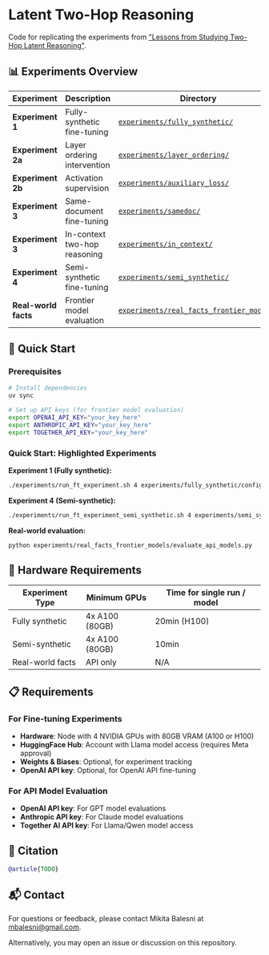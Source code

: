 # Latent Two-Hop Reasoning

Code for replicating the experiments from ["Lessons from Studying Two-Hop Latent Reasoning"](https://arxiv.org/abs/2411.16353).

## 📊 Experiments Overview

| Experiment | Description | Directory |
|------------|-------------|-----------|
| **Experiment 1** | Fully-synthetic fine-tuning | [`experiments/fully_synthetic/`](experiments/fully_synthetic/) |
| **Experiment 2a** | Layer ordering intervention | [`experiments/layer_ordering/`](experiments/layer_ordering/) |
| **Experiment 2b** | Activation supervision | [`experiments/auxiliary_loss/`](experiments/auxiliary_loss/) |
| **Experiment 3** | Same-document fine-tuning | [`experiments/samedoc/`](experiments/samedoc/) |
| **Experiment 3** | In-context two-hop reasoning | [`experiments/in_context/`](experiments/in_context/) |
| **Experiment 4** | Semi-synthetic fine-tuning | [`experiments/semi_synthetic/`](experiments/semi_synthetic/) |
| **Real-world facts** | Frontier model evaluation | [`experiments/real_facts_frontier_models/`](experiments/real_facts_frontier_models/) |

## 🚀 Quick Start

### Prerequisites
```bash
# Install dependencies
uv sync
```

```bash
# Set up API keys (for frontier model evaluation)
export OPENAI_API_KEY="your_key_here"
export ANTHROPIC_API_KEY="your_key_here"  
export TOGETHER_API_KEY="your_key_here"
```

### Quick Start: Highlighted Experiments

**Experiment 1 (Fully synthetic):**
```bash
./experiments/run_ft_experiment.sh 4 experiments/fully_synthetic/configs/no_cot_and_cot.yaml
```

**Experiment 4 (Semi-synthetic):**
```bash
./experiments/run_ft_experiment_semi_synthetic.sh 4 experiments/semi_synthetic/configs/universities.yaml
```

**Real-world evaluation:**
```bash
python experiments/real_facts_frontier_models/evaluate_api_models.py
```

## 🔧 Hardware Requirements

| Experiment Type    | Minimum GPUs        | Time for single run / model  |
|--------------------|--------------------|-------|
| Fully synthetic    | 4x A100 (80GB)     | 20min (H100)  |
| Semi-synthetic     | 4x A100 (80GB)     | 10min |
| Real-world facts    | API only           | N/A |

## 📋 Requirements

### For Fine-tuning Experiments
- **Hardware**: Node with 4 NVIDIA GPUs with 80GB VRAM (A100 or H100)
- **HuggingFace Hub**: Account with Llama model access (requires Meta approval)
- **Weights & Biases**: Optional, for experiment tracking
- **OpenAI API key**: Optional, for OpenAI API fine-tuning

### For API Model Evaluation
- **OpenAI API key**: For GPT model evaluations
- **Anthropic API key**: For Claude model evaluations  
- **Together AI API key**: For Llama/Qwen model access

## 📖 Citation

```bibtex
@article{TODO}
```

## 📬 Contact

For questions or feedback, please contact Mikita Balesni at mbalesni@gmail.com.

Alternatively, you may open an issue or discussion on this repository.
